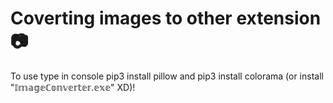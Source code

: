 # Coverting images to other extension 📷

To use type in console pip3 install pillow and pip3 install colorama (or install "𝕀𝕞𝕒𝕘𝕖ℂ𝕠𝕟𝕧𝕖𝕣𝕥𝕖𝕣.𝕖𝕩𝕖" XD)!
